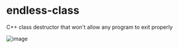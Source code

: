 # endless-class
C++ class destructor that won't allow any program to exit properly

![image](https://github.com/user-attachments/assets/42fd70a1-e352-47be-aed1-6a226541c1ce)
